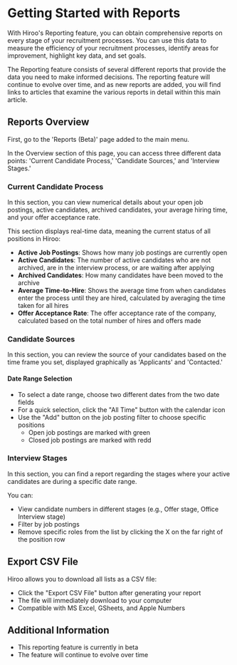 # Getting Started with Reports

With Hiroo's Reporting feature, you can obtain comprehensive reports on every stage of your recruitment processes. You can use this data to measure the efficiency of your recruitment processes, identify areas for improvement, highlight key data, and set goals.

The Reporting feature consists of several different reports that provide the data you need to make informed decisions. The reporting feature will continue to evolve over time, and as new reports are added, you will find links to articles that examine the various reports in detail within this main article.

## Reports Overview

First, go to the 'Reports (Beta)' page added to the main menu.

In the Overview section of this page, you can access three different data points: 'Current Candidate Process,' 'Candidate Sources,' and 'Interview Stages.'

### Current Candidate Process

In this section, you can view numerical details about your open job postings, active candidates, archived candidates, your average hiring time, and your offer acceptance rate.

This section displays real-time data, meaning the current status of all positions in Hiroo:

- **Active Job Postings**: Shows how many job postings are currently open
- **Active Candidates**: The number of active candidates who are not archived, are in the interview process, or are waiting after applying
- **Archived Candidates**: How many candidates have been moved to the archive
- **Average Time-to-Hire**: Shows the average time from when candidates enter the process until they are hired, calculated by averaging the time taken for all hires
- **Offer Acceptance Rate**: The offer acceptance rate of the company, calculated based on the total number of hires and offers made

### Candidate Sources

In this section, you can review the source of your candidates based on the time frame you set, displayed graphically as 'Applicants' and 'Contacted.'

#### Date Range Selection
- To select a date range, choose two different dates from the two date fields
- For a quick selection, click the "All Time" button with the calendar icon
- Use the "Add" button on the job posting filter to choose specific positions
  - Open job postings are marked with green
  - Closed job postings are marked with redd

### Interview Stages

In this section, you can find a report regarding the stages where your active candidates are during a specific date range.

You can:
- View candidate numbers in different stages (e.g., Offer stage, Office Interview stage)
- Filter by job postings
- Remove specific roles from the list by clicking the X on the far right of the position row

## Export CSV File

Hiroo allows you to download all lists as a CSV file:
- Click the "Export CSV File" button after generating your report
- The file will immediately download to your computer
- Compatible with MS Excel, GSheets, and Apple Numbers

## Additional Information

- This reporting feature is currently in beta
- The feature will continue to evolve over time